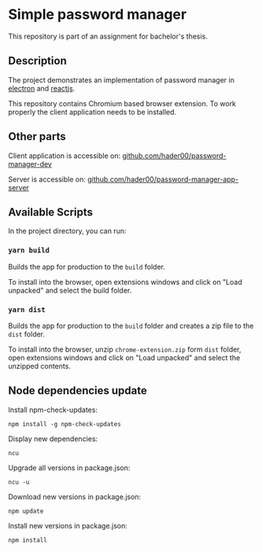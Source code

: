 # Simple password manager

This repository is part of an assignment for bachelor's thesis.

## Description
The project demonstrates an implementation of password manager
in [electron](https://www.electronjs.org) and [reactjs](https://reactjs.org).

This repository contains Chromium based browser extension. To work properly the client application needs to be installed.

## Other parts
Client application is accessible on: [github.com/hader00/password-manager-dev](https://github.com/hader00/password-manager-dev)

Server is accessible on: [github.com/hader00/password-manager-app-server](https://github.com/hader00/password-manager-app-server)


## Available Scripts

In the project directory, you can run:

### `yarn build`

Builds the app for production to the `build` folder.

To install into the browser, open extensions windows and click on "Load unpacked" and select the build folder.

### `yarn dist`

Builds the app for production to the `build` folder and creates a zip file to the `dist` folder.

To install into the browser, unzip `chrome-extension.zip` form `dist` folder, open extensions windows and click on "Load unpacked" and select the unzipped contents.


## Node dependencies update

Install npm-check-updates:

`npm install -g npm-check-updates`

Display new dependencies:

`ncu`

Upgrade all versions in package.json:

`ncu -u`

Download new versions in package.json:

`npm update`


Install new versions in package.json:

`npm install`
